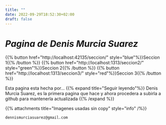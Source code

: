 ```yaml
---
title: ""
date: 2022-09-29T18:52:30+02:00
draft: false
---
```


# **_Pagina de Denis Murcia Suarez_**


{{% button href="http://localhost:42135/seccion/" style="blue"%}}Seccion 1{{% /button %}}
{{% button href="http://localhost:1313/seccion2/" style="green"%}}Seccion 2{{% /button %}}
{{% button href="http://localhost:1313/seccion3/" style="red"%}}Seccion 3{{% /button %}}

Esta pagina esta hecha por... {{% expand title="Seguir leyendo"%}}
Denis Murcia Suarez, es la primera pagina que hace y ahora procedera a subirla a github para mantenerla actualizada {{% /expand %}}

{{% attachments title="Imagenes usadas sin copy" style="info" /%}}
```shell
dennismurciasuarez@gmail.com
```